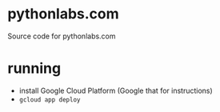 # pythonlabs.com
Source code for pythonlabs.com

# running
- install Google Cloud Platform (Google that for instructions)
- `gcloud app deploy`
